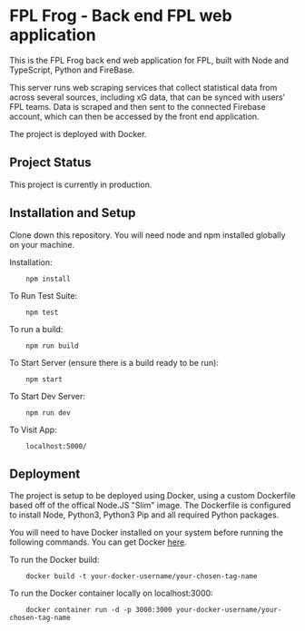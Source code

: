 # FPL Frog - Back end FPL web application

This is the FPL Frog back end web application for FPL, built with Node and TypeScript, Python and FireBase.

This server runs web scraping services that collect statistical data from across several sources, including xG data, that can be synced with users' FPL teams. Data is scraped and then sent to the connected Firebase account, which can then be accessed by the front end application.

The project is deployed with Docker.

## Project Status

This project is currently in production.

## Installation and Setup

Clone down this repository. You will need node and npm installed globally on your machine.

Installation:

        npm install

To Run Test Suite:

        npm test

To run a build:

        npm run build

To Start Server (ensure there is a build ready to be run):

        npm start

To Start Dev Server:

        npm run dev

To Visit App:

        localhost:5000/

## Deployment

The project is setup to be deployed using Docker, using a custom Dockerfile based off of the offical Node.JS "Slim" image. The Dockerfile is configured to install Node, Python3, Python3 Pip and all required Python packages.

You will need to have Docker installed on your system before running the following commands. You can get Docker [here](https://docs.docker.com/get-docker/).

To run the Docker build:

        docker build -t your-docker-username/your-chosen-tag-name

To run the Docker container locally on localhost:3000:

        docker container run -d -p 3000:3000 your-docker-username/your-chosen-tag-name
